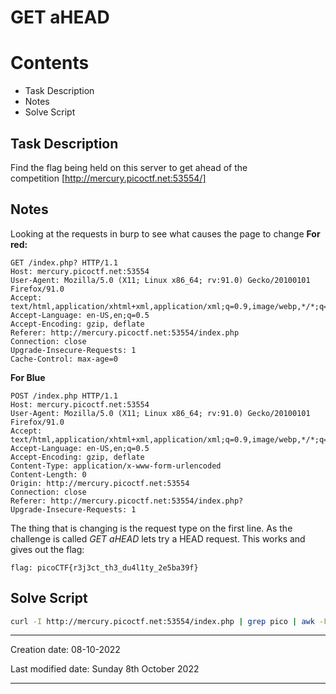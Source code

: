 # GET aHEAD
# Contents
- Task Description
- Notes
- Solve Script

## Task Description
Find the flag being held on this server to get ahead of the competition [http://mercury.picoctf.net:53554/]

## Notes
Looking at the requests in burp to see what causes the page to change
**For red:**
``` http
GET /index.php? HTTP/1.1
Host: mercury.picoctf.net:53554
User-Agent: Mozilla/5.0 (X11; Linux x86_64; rv:91.0) Gecko/20100101 Firefox/91.0
Accept: text/html,application/xhtml+xml,application/xml;q=0.9,image/webp,*/*;q=0.8
Accept-Language: en-US,en;q=0.5
Accept-Encoding: gzip, deflate
Referer: http://mercury.picoctf.net:53554/index.php
Connection: close
Upgrade-Insecure-Requests: 1
Cache-Control: max-age=0
```
**For Blue**
```http
POST /index.php HTTP/1.1
Host: mercury.picoctf.net:53554
User-Agent: Mozilla/5.0 (X11; Linux x86_64; rv:91.0) Gecko/20100101 Firefox/91.0
Accept: text/html,application/xhtml+xml,application/xml;q=0.9,image/webp,*/*;q=0.8
Accept-Language: en-US,en;q=0.5
Accept-Encoding: gzip, deflate
Content-Type: application/x-www-form-urlencoded
Content-Length: 0
Origin: http://mercury.picoctf.net:53554
Connection: close
Referer: http://mercury.picoctf.net:53554/index.php?
Upgrade-Insecure-Requests: 1
```
The thing that is changing is the request type on the first line. As the challenge is called *GET aHEAD* lets try a HEAD request.
This works and gives out the flag:
```flag
flag: picoCTF{r3j3ct_th3_du4l1ty_2e5ba39f}
```

## Solve Script
```bash
curl -I http://mercury.picoctf.net:53554/index.php | grep pico | awk -F': ' '{print $2}'
```


---
Creation date: 08-10-2022

Last modified date: Sunday 8th October 2022
***


